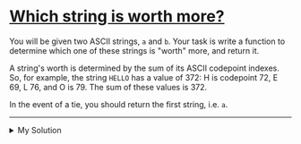 # [Which string is worth more?](https://www.codewars.com/kata/5840586b5225616069000001)

You will be given two ASCII strings, `a` and `b`. Your task is write a function to determine which one of these strings is "worth" more, and return it.

A string's worth is determined by the sum of its ASCII codepoint indexes. So, for example, the string `HELLO` has a value of 372: H is codepoint 72, E 69, L 76, and O is 79. The sum of these values is 372.

In the event of a tie, you should return the first string, i.e. `a`.

---

<details><summary>My Solution</summary>

```js
function highestValue(a, b) {
  return getStringValue(a) >= getStringValue(b) ? a : b
}

function getStringValue(str) {
  return [...str].reduce((sum, char) => sum + char.charCodeAt(0), 0)
}
```

</details>
